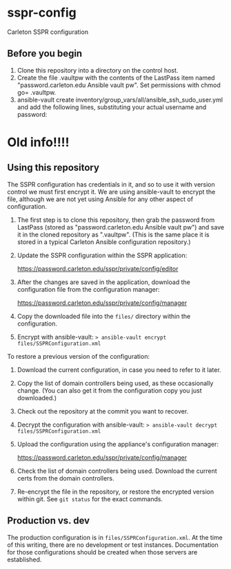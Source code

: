 # sspr-config
Carleton SSPR configuration

## Before you begin

1. Clone this repository into a directory on the control host.
1. Create the file .vaultpw with the contents of the LastPass item named "password.carleton.edu Ansible vault pw". Set permissions with chmod go= .vaultpw.
1. ansible-vault create inventory/group_vars/all/ansible_ssh_sudo_user.yml and add the following lines, substituting your actual username and password:

# Old info!!!!

## Using this repository

The SSPR configuration has credentials in it, and so to use it with version control we must first encrypt it.  We are using ansible-vault to encrypt the file, although we are not yet using Ansible for any other aspect of configuration.

1. The first step is to clone this repository, then grab the password from LastPass (stored as "password.carleton.edu Ansible vault pw") and save it in the cloned repository as ".vaultpw".  (This is the same place it is stored in a typical Carleton Ansible configuration repository.)
1. Update the SSPR configuration within the SSPR application:

    https://password.carleton.edu/sspr/private/config/editor

1. After the changes are saved in the application, download the configuration file from the configuration manager:

    https://password.carleton.edu/sspr/private/config/manager

1. Copy the downloaded file into the `files/` directory within the configuration.

1. Encrypt with ansible-vault:
    `> ansible-vault encrypt files/SSPRConfiguration.xml`

To restore a previous version of the configuration:

1. Download the current configuration, in case you need to refer to it later.
1. Copy the list of domain controllers being used, as these occasionally change.  (You can also get it from the configuration copy you just downloaded.)
1. Check out the repository at the commit you want to recover.
1. Decrypt the configuration with ansible-vault:
    `> ansible-vault decrypt files/SSPRConfiguration.xml`

1. Upload the configuration using the appliance's configuration manager:

    https://password.carleton.edu/sspr/private/config/manager

1. Check the list of domain controllers being used.  Download the current certs from the domain controllers.
1. Re-encrypt the file in the repository, or restore the encrypted version within git.  See `git status` for the exact commands.

## Production vs. dev

The production configuration is in `files/SSPRConfiguration.xml`.  At the time of this writing, there are no development or test instances.  Documentation for those configurations should be created when those servers are established. 
